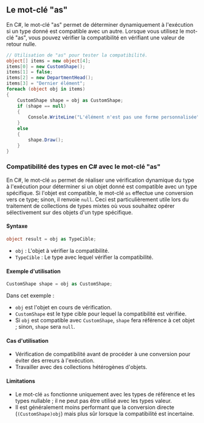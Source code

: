 ## Le mot-clé "as"
En C#, le mot-clé "as" permet de déterminer dynamiquement à l'exécution si un type donné est compatible avec un autre. Lorsque vous utilisez le mot-clé "as", vous pouvez vérifier la compatibilité en vérifiant une valeur de retour nulle.

```csharp
// Utilisation de "as" pour tester la compatibilité.
object[] items = new object[4]; 
items[0] = new CustomShape(); 
items[1] = false;
items[2] = new DepartmentHead(); 
items[3] = "Dernier élément";
foreach (object obj in items) 
{
    CustomShape shape = obj as CustomShape; 
    if (shape == null)
    {
        Console.WriteLine("L'élément n'est pas une forme personnalisée"); 
    }
    else
    {
        shape.Draw(); 
    }
}
```

### Compatibilité des types en C# avec le mot-clé "as"

En C#, le mot-clé `as` permet de réaliser une vérification dynamique du type à l'exécution pour déterminer si un objet donné est compatible avec un type spécifique. Si l'objet est compatible, le mot-clé `as` effectue une conversion vers ce type; sinon, il renvoie `null`. Ceci est particulièrement utile lors du traitement de collections de types mixtes où vous souhaitez opérer sélectivement sur des objets d'un type spécifique.

#### Syntaxe
```csharp
object result = obj as TypeCible;
```

- `obj` : L'objet à vérifier la compatibilité.
- `TypeCible` : Le type avec lequel vérifier la compatibilité.

#### Exemple d'utilisation

```csharp
CustomShape shape = obj as CustomShape;
```

Dans cet exemple :
- `obj` est l'objet en cours de vérification.
- `CustomShape` est le type cible pour lequel la compatibilité est vérifiée.
- Si `obj` est compatible avec `CustomShape`, `shape` fera référence à cet objet ; sinon, `shape` sera `null`.

#### Cas d'utilisation
- Vérification de compatibilité avant de procéder à une conversion pour éviter des erreurs à l'exécution.
- Travailler avec des collections hétérogènes d'objets.

#### Limitations
- Le mot-clé `as` fonctionne uniquement avec les types de référence et les types nullable ; il ne peut pas être utilisé avec les types valeur.
- Il est généralement moins performant que la conversion directe (`(CustomShape)obj`) mais plus sûr lorsque la compatibilité est incertaine.